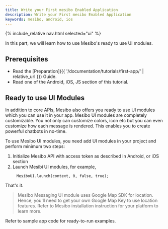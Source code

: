 ```yaml
---
title: Write your First mesibo Enabled Application
description: Write your First mesibo Enabled Application
keywords: mesibo, android, ios
---
```

{% include_relative nav.html selected="ui" %}

In this part, we will learn how to use Mesibo's ready to use UI modules.

## Prerequisites
- Read the [Preparation]({{ '/documentation/tutorials/first-app/' | relative_url }}) Guide.
- Read one of the Android, iOS, JS section of this tutorial.

## Ready to use UI Modules
In addition to core APIs, Mesibo also offers you ready to use UI modules which you can use it in your app. Mesibo UI modules are completely customizable. You not only can customize colors, icon etc but you can even customize how each message is rendered. This enables you to create powerful chatbots in no-time.

To use Mesibo UI modules, you need add UI modules in your project and perform minimum two steps:

 1. Initialize Mesibo API with access token as described in Android, or iOS section
 2. Launch Mesibi UI modules, for example,

```
     MesiboUI.launch(context, 0, false, true);
```
That's it.

> Mesibo Messaging UI module uses Google Map SDK for location. Hence, you'll need to get your own Google Map Key to use location features. Refer to Mesibo installation instruction for your platform to learn more. 

Refer to sample app code for ready-to-run examples.

